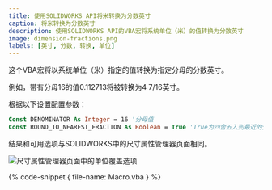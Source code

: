 ```yaml
---
title: 使用SOLIDWORKS API将米转换为分数英寸
caption: 将米转换为分数英寸
description: 使用SOLIDWORKS API的VBA宏将系统单位（米）的值转换为分数英寸
image: dimension-fractions.png
labels: [英寸, 分数, 转换, 单位]
---
```

这个VBA宏将以系统单位（米）指定的值转换为指定分母的分数英寸。

例如，带有分母16的值0.112713将被转换为4 7/16英寸。

根据以下设置配置参数：

~~~ vb
Const DENOMINATOR As Integer = 16 '分母值
Const ROUND_TO_NEAREST_FRACTION As Boolean = True 'True为四舍五入到最近的分数，False为不进行四舍五入
~~~

结果和可用选项与SOLIDWORKS中的尺寸属性管理器页面相同。

![尺寸属性管理器页面中的单位覆盖选项](dimension-fractions.png)

{% code-snippet { file-name: Macro.vba } %}